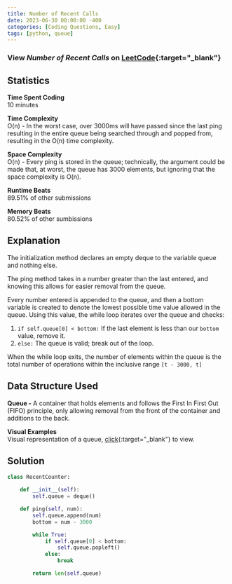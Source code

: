 ```yaml
---
title: Number of Recent Calls
date: 2023-06-30 00:00:00 -400
categories: [Coding Questions, Easy]
tags: [python, queue]
---
```


### View *Number of Recent Calls* on [LeetCode](https://leetcode.com/problems/number-of-recent-calls/description/){:target="_blank"}  

## Statistics  

**Time Spent Coding**  
10 minutes

**Time Complexity**  
O(n) - In the worst case, over 3000ms will have passed since the last ping resulting in the entire queue being searched through and popped from, resulting in the O(n) time complexity.

**Space Complexity**  
O(n) - Every ping is stored in the queue; technically, the argument could be made that, at worst, the queue has 3000 elements, but ignoring that the space complexity is O(n).

**Runtime Beats**  
89.51% of other submissions  

**Memory Beats**  
80.52% of other sumbissions  

## Explanation  
The initialization method declares an empty deque to the variable queue and nothing else.

The ping method takes in a number greater than the last entered, and knowing this allows for easier removal from the queue. 

Every number entered is appended to the queue, and then a bottom variable is created to denote the lowest possible time value allowed in the queue. Using this value, the while loop iterates over the queue and checks:

1.   `if self.queue[0] < bottom:` If the last element is less than our `bottom` value, remove it.
2.   `else:` The queue is valid; break out of the loop.

When the while loop exits, the number of elements within the queue is the total number of operations within the inclusive range `[t - 3000, t]`

## Data Structure Used  

**Queue -** A container that holds elements and follows the First In First Out (FIFO) principle, only allowing removal from the front of the container and additions to the back.

**Visual Examples**  
Visual representation of a queue, [click](https://media.geeksforgeeks.org/wp-content/cdn-uploads/20221213113312/Queue-Data-Structures.png){:target="_blank"} to view.


## Solution  

```python
class RecentCounter:

    def __init__(self):
        self.queue = deque()

    def ping(self, num):
        self.queue.append(num)
        bottom = num - 3000

        while True:
            if self.queue[0] < bottom:
                self.queue.popleft()
            else:
                break

        return len(self.queue)
        
```
